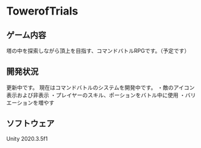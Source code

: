# TowerofTrials
## ゲーム内容
塔の中を探索しながら頂上を目指す、コマンドバトルRPGです。（予定です）

## 開発状況
更新中です。
現在はコマンドバトルのシステムを開発中です。
・敵のアイコン表示および非表示
・プレイヤーのスキル、ポーションをバトル中に使用
・バリエーションを増やす

## ソフトウェア
Unity 2020.3.5f1
